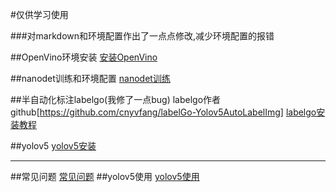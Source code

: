 #仅供学习使用

###对markdown和环境配置作出了一点点修改,减少环境配置的报错

##OpenVino环境安装
[安装OpenVino](./doc/安装OpenVino--linux.md)

##nanodet训练和环境配置
[nanodet训练](./doc/nanodet_plus.md)

##半自动化标注labelgo(我修了一点bug)
labelgo作者 github[https://github.com/cnyvfang/labelGo-Yolov5AutoLabelImg]
[labelgo安装教程](./labelGo-Yolov5AutoLabelImg/readme_zh_cn.md)

##yolov5
[yolov5安装](./yolov5/README.zh-CN.md)

---
##常见问题
[常见问题](./doc/常见报错.md)
##yolov5使用
[yolov5使用](./doc/yolov5.md)

